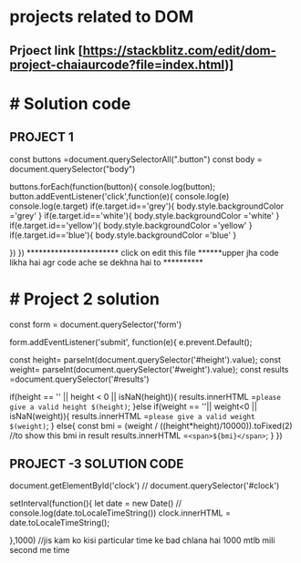 # projects related to DOM
## Prjoect link [https://stackblitz.com/edit/dom-project-chaiaurcode?file=index.html)]

# # Solution code 
## PROJECT 1

const buttons =document.querySelectorAll(".button")
const body = document.querySelector("body")


buttons.forEach(function(button){
  console.log(button);
  button.addEventListener('click',function(e){
    console.log(e)
    console.log(e.target)
if(e.target.id=='grey'){
  body.style.backgroundColor ='grey'
}
if(e.target.id=='white'){
  body.style.backgroundColor ='white'
}
if(e.target.id=='yellow'){
  body.style.backgroundColor ='yellow'
}
if(e.target.id=='blue'){
  body.style.backgroundColor ='blue'
}

  })
})
     *********************** click on edit this file ******upper jha code likha hai agr code ache se dekhna hai to  **********
     
# #     Project  2 solution 
const form  = document.querySelector('form')

form.addEventListener('submit', function(e){
  e.prevent.Default();

  const height= parseInt(document.querySelector('#height').value);
  const weight= parseInt(document.querySelector('#weight').value);
 const results =document.querySelector('#results')

  if(height == '' || height < 0 || isNaN(height)){
    results.innerHTML =`please give a valid height $(height)`;
  }else if(weight == ''|| weight<0 || isNaN(weight)){
    results.innerHTML =`please give a valid weight $(weight)`;
  }
  else{
    const bmi = (weight / ((height*height)/10000)).toFixed(2)
    //to show this bmi in result
    results.innerHTML =`<span>${bmi}</span>`;
  }
})


## PROJECT -3 SOLUTION CODE
document.getElementById('clock')
// document.querySelector('#clock')




setInterval(function(){
  let date  = new Date()
// console.log(date.toLocaleTimeString())
clock.innerHTML = date.toLocaleTimeString();

},1000)    //jis kam ko kisi particular time ke bad chlana hai   1000 mtlb mili second me time 


